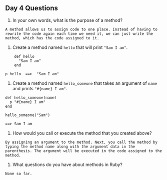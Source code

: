 ## Day 4 Questions

1. In your own words, what is the purpose of a method?
```
A method allows us to assign code to one place. Instead of having to rewrite the code again each time we need it, we can just write the method, which has the code assigned to it.
```

1. Create a method named `hello` that will print `"Sam I am"`.
```
    def hello
      "Sam I am"
    end

p hello  ==>  "Sam I am"
```

1. Create a method named `hello_someone` that takes an argument of `name` and prints `"#{name} I am"`.
```
def hello_someone(name)
  p "#{name} I am"
end

hello_someone("Sam")

==> Sam I am
```

1. How would you call or execute the method that you created above?
```
By assigning an argument to the method. Next, you call the method by typing the method name along with the argument data in the parenthesis. The argument will be executed in the code assigned to the method.
```

1. What questions do you have about methods in Ruby?
```
None so far.
```
